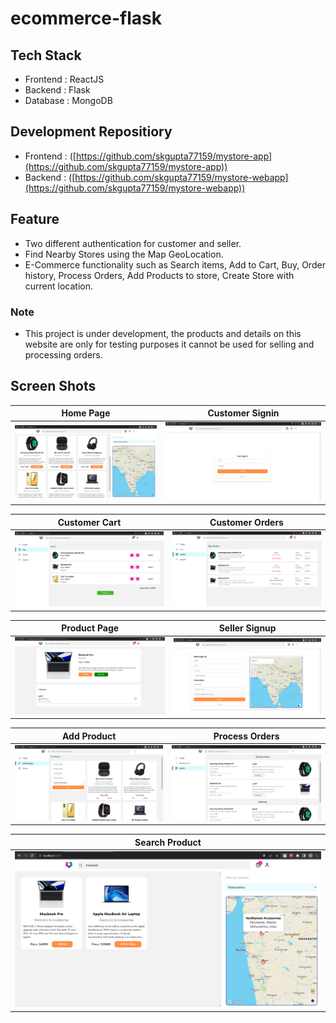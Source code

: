 # ecommerce-flask

## Tech Stack
* Frontend : ReactJS
* Backend : Flask
* Database : MongoDB

## Development Repositiory
* Frontend : ([https://github.com/skgupta77159/mystore-app](https://github.com/skgupta77159/mystore-app))
* Backend : ([https://github.com/skgupta77159/mystore-webapp](https://github.com/skgupta77159/mystore-webapp))

## Feature
* Two different authentication for customer and seller.
* Find Nearby Stores using the Map GeoLocation.
* E-Commerce functionality such as Search items, Add to Cart, Buy, Order history, Process Orders, Add Products to store, Create Store with current location.

### Note
* This project is under development, the products and details on this website are only for testing purposes it cannot be used for selling and processing orders.

## Screen Shots
[Home]: https://github.com/skgupta77159/Raw-Project/blob/master/ecommerce-flask/1.png
[User Signin]: https://github.com/skgupta77159/Raw-Project/blob/master/ecommerce-flask/2.png
[User Cart]: https://github.com/skgupta77159/Raw-Project/blob/master/ecommerce-flask/7.png
[User Orders]: https://github.com/skgupta77159/Raw-Project/blob/master/ecommerce-flask/8.png
[Product Page]: https://github.com/skgupta77159/Raw-Project/blob/master/ecommerce-flask/10.png
[Admin Signup]: https://github.com/skgupta77159/Raw-Project/blob/master/ecommerce-flask/3.png
[Admin Profile]: https://github.com/skgupta77159/Raw-Project/blob/master/ecommerce-flask/4.png
[Add Product]: https://github.com/skgupta77159/Raw-Project/blob/master/ecommerce-flask/5.png
[Process Order]: https://github.com/skgupta77159/Raw-Project/blob/master/ecommerce-flask/6.png
[Search Product]: https://github.com/skgupta77159/Raw-Project/blob/master/ecommerce-flask/9.png

|    Home Page      |    Customer Signin |
| :-------------: |:-------------: |
|![alt text][Home]  | ![alt text][User Signin] |

|    Customer Cart      |    Customer Orders |
| :-------------: |:-------------: |
|![alt text][User Cart]  | ![alt text][User Orders] |

|    Product Page      |    Seller Signup |
| :-------------: |:-------------: |
|![alt text][Product Page]  | ![alt text][Admin Signup] |

|    Add Product      |    Process Orders |
| :-------------: |:-------------: |
|![alt text][Add Product]  | ![alt text][Process Order] |

|    Search Product      |
| :-------------: |
|![alt text][Search Product]  |
